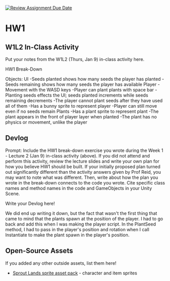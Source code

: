 [![Review Assignment Due Date](https://classroom.github.com/assets/deadline-readme-button-22041afd0340ce965d47ae6ef1cefeee28c7c493a6346c4f15d667ab976d596c.svg)](https://classroom.github.com/a/MjLLqDcN)
# HW1
## W1L2 In-Class Activity

Put your notes from the W1L2 (Thurs, Jan 9) in-class activity here.

HW1 Break-Down

Objects:
UI
-Seeds planted shows how many seeds the player has planted
-Seeds remaining shows how many seeds the player has available
Player
-Movement with the WASD keys
-Player can plant plants with space bar
-Planting seeds effects the UI; seeds planted increments while seeds remaining decrements
-The player cannot plant seeds after they have used all of them
-Has a bunny sprite to represent player
-Player can still move even if no seeds remain
Plants
-Has a plant sprite to represent plant
-The plant appears in the front of player layer when planted 
-The plant has no physics or movement, unlike the player


## Devlog
Prompt: Include the HW1 break-down exercise you wrote during the Week 1 - Lecture 2 (Jan 9) in-class activity (above). If you did not attend and perform this activity, review the lecture slides and write your own plan for how you believe HW1 should be built. If your initially proposed plan turned out significantly different than the activity answers given by Prof Reid, you may want to note what was different. Then, write about how the plan you wrote in the break-down connects to the code you wrote. Cite specific class names and method names in the code and GameObjects in your Unity Scene.


Write your Devlog here!

We did end up writing it down, but the fact that  wasn't the first thing that came to mind that the plants spawn at the position of the player. I had to go back and add this when I was making the player script. In the PlantSeed method, I had to pass in the player's position and rotation when I call Instantiate to make the plant spawn in the player's position.


## Open-Source Assets
If you added any other outside assets, list them here!
- [Sprout Lands sprite asset pack](https://cupnooble.itch.io/sprout-lands-asset-pack) - character and item sprites

